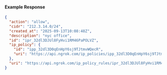 <!-- Code generated for API Clients. DO NOT EDIT. -->

#### Example Response

```json
{
  "action": "allow",
  "cidr": "212.3.14.0/24",
  "created_at": "2025-09-13T10:08:48Z",
  "description": "nyc office",
  "id": "ipr_32dl3DJUl8FyHvi1RM46PaPOLVZ",
  "ip_policy": {
    "id": "ipp_32dl3D0qEnHpY6sj9TJtmvWQecR",
    "uri": "https://api.ngrok.com/ip_policies/ipp_32dl3D0qEnHpY6sj9TJtmvWQecR"
  },
  "uri": "https://api.ngrok.com/ip_policy_rules/ipr_32dl3DJUl8FyHvi1RM46PaPOLVZ"
}
```
